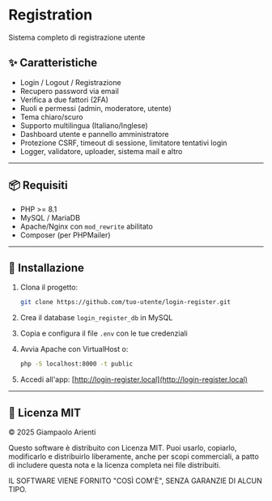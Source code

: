 # Registration

Sistema completo di registrazione utente

## ✨ Caratteristiche

- Login / Logout / Registrazione
- Recupero password via email
- Verifica a due fattori (2FA)
- Ruoli e permessi (admin, moderatore, utente)
- Tema chiaro/scuro
- Supporto multilingua (Italiano/Inglese)
- Dashboard utente e pannello amministratore
- Protezione CSRF, timeout di sessione, limitatore tentativi login
- Logger, validatore, uploader, sistema mail e altro

---

## 📦 Requisiti

- PHP >= 8.1
- MySQL / MariaDB
- Apache/Nginx con `mod_rewrite` abilitato
- Composer (per PHPMailer)

---

## 🚀 Installazione

1. Clona il progetto:
   ```bash
   git clone https://github.com/tuo-utente/login-register.git
   ```

2. Crea il database `login_register_db` in MySQL

3. Copia e configura il file `.env` con le tue credenziali

4. Avvia Apache con VirtualHost o:
   ```bash
   php -S localhost:8000 -t public
   ```

5. Accedi all'app: [http://login-register.local](http://login-register.local)

---

## 🧾 Licenza MIT

© 2025 Giampaolo Arienti

Questo software è distribuito con Licenza MIT. Puoi usarlo, copiarlo, modificarlo e distribuirlo liberamente, anche per scopi commerciali, a patto di includere questa nota e la licenza completa nei file distribuiti.

IL SOFTWARE VIENE FORNITO "COSÌ COM'È", SENZA GARANZIE DI ALCUN TIPO.
